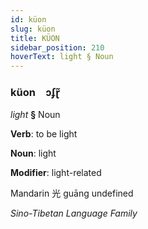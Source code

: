```yaml
---
id: küon
slug: küon
title: KÜON
sidebar_position: 210
hoverText: light § Noun
---
```


### küon&emsp;<span kind="abugida">ɔʄɽ̃</span>

*light* **§** Noun

**Verb**: to be light

**Noun**: light

**Modifier**: light-related

Mandarin 光 guāng undefined

*Sino-Tibetan Language Family*